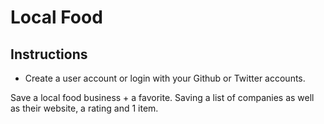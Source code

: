 # Local Food

## Instructions
* Create a user account or login with your Github or Twitter accounts.

Save a local food business + a favorite. Saving a list of companies as well as their website, a rating and 1 item. 

